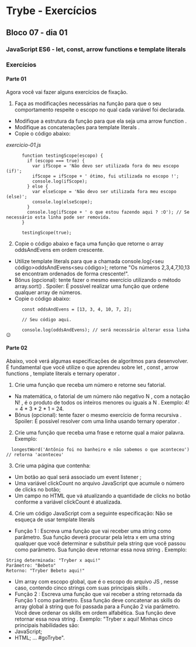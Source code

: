 # Trybe - Exercícios
## Bloco 07 - dia 01
### JavaScript ES6 - let, const, arrow functions e template literals

### Exercícios

#### Parte 01

Agora você vai fazer alguns exercícios de fixação.

1. Faça as modificações necessárias na função para que o seu comportamento respeite o escopo no qual cada variável foi declarada.
  - Modifique a estrutura da função para que ela seja uma arrow function .
  - Modifique as concatenações para template literals .
  - Copie o código abaixo:

_exercicio-01.js_
```
      function testingScope(escopo) {
        if (escopo === true) {
          var ifScope = 'Não devo ser utilizada fora do meu escopo (if)';
          ifScope = ifScope + ' ótimo, fui utilizada no escopo !';
          console.log(ifScope);
        } else {
          var elseScope = 'Não devo ser utilizada fora meu escopo (else)';
          console.log(elseScope);
        }
        console.log(ifScope + ' o que estou fazendo aqui ? :O'); // Se necessário esta linha pode ser removida.
      }

      testingScope(true);
```

2. Copie o código abaixo e faça uma função que retorne o array oddsAndEvens em ordem crescente.
  - Utilize template literals para que a chamada console.log(<seu código>oddsAndEvens<seu código>); retorne "Os números 2,3,4,7,10,13 se encontram ordenados de forma crescente!".
  - Bônus (opcional): tente fazer o mesmo exercício utilizando o método array.sort() . Spoiler: É possível realizar uma função que ordene qualquer array de números.
  - Copie o código abaixo:

```
      const oddsAndEvens = [13, 3, 4, 10, 7, 2];

      // Seu código aqui.

      console.log(oddsAndEvens); // será necessário alterar essa linha 😉
```

#### Parte 02

Abaixo, você verá algumas especificações de algoritmos para desenvolver. É fundamental que você utilize o que aprendeu sobre let , const , arrow functions , template literals e ternary operator .

1. Crie uma função que receba um número e retorne seu fatorial.
  - Na matemática, o fatorial de um número não negativo N , com a notação N! , é o produto de todos os inteiros menores ou iguais a N . Exemplo: 4! = 4 * 3 * 2 * 1 = 24.
  - Bônus (opcional): tente fazer o mesmo exercício de forma recursiva . Spoiler: É possível resolver com uma linha usando ternary operator .

2. Crie uma função que receba uma frase e retorne qual a maior palavra.
  Exemplo:

```
  longestWord('Antônio foi no banheiro e não sabemos o que aconteceu') // retorna 'aconteceu'
```

3. Crie uma página que contenha:
  - Um botão ao qual será associado um event listener ;
  - Uma variável clickCount no arquivo JavaScript que acumule o número de clicks no botão;
  - Um campo no HTML que vá atualizando a quantidade de clicks no botão conforme a variável clickCount é atualizada.

4. Crie um código JavaScript com a seguinte especificação:
Não se esqueça de usar template literals
  - Função 1 : Escreva uma função que vai receber uma string como parâmetro. Sua função deverá procurar pela letra x em uma string qualquer que você determinar e substituir pela string que você passou como parâmetro. Sua função deve retornar essa nova string .
  Exemplo:
```
String determinada: "Tryber x aqui!"
Parâmetro: "Bebeto"
Retorno: "Tryber Bebeto aqui!"
```
  - Um array com escopo global, que é o escopo do arquivo JS , nesse caso, contendo cinco strings com suas principais skills .
  - Função 2 : Escreva uma função que vai receber a string retornada da Função 1 como parâmetro. Essa função deve concatenar as skills do array global à string que foi passada para a Função 2 via parâmetro. Você deve ordenar os skills em ordem alfabética. Sua função deve retornar essa nova string .
  Exemplo: "Tryber x aqui! Minhas cinco principais habilidades são:
  - JavaScript;
  - HTML; ... #goTrybe".
